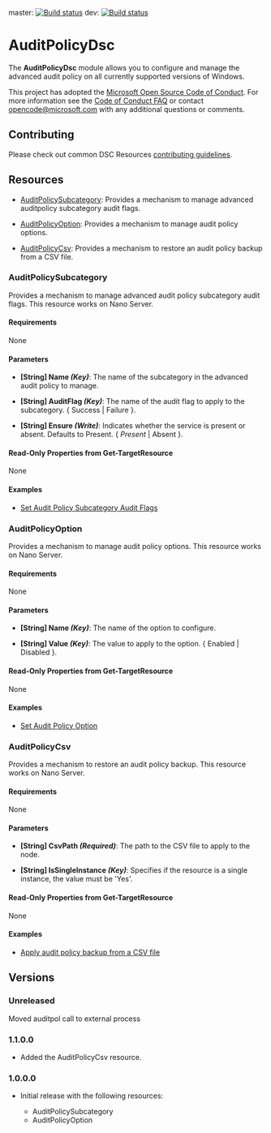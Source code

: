 master: [![Build status](https://ci.appveyor.com/api/projects/status/9nsi30ladk1jaax5/branch/master?svg=true)](https://ci.appveyor.com/project/PowerShell/auditpolicydsc/branch/master)
dev: [![Build status](https://ci.appveyor.com/api/projects/status/9nsi30ladk1jaax5/branch/master?svg=true)](https://ci.appveyor.com/project/PowerShell/auditpolicydsc/branch/dev)

# AuditPolicyDsc

The **AuditPolicyDsc** module allows you to configure and manage the advanced audit policy on all
currently supported versions of Windows.

This project has adopted the [Microsoft Open Source Code of Conduct](
  https://opensource.microsoft.com/codeofconduct/).
For more information see the [Code of Conduct FAQ](
  https://opensource.microsoft.com/codeofconduct/faq/)
or contact [opencode@microsoft.com](mailto:opencode@microsoft.com) with any additional questions
or comments.

## Contributing

Please check out common DSC Resources [contributing guidelines](
  https://github.com/PowerShell/DscResources/blob/master/CONTRIBUTING.md).

## Resources

* [AuditPolicySubcategory](#AuditPolicySubcategory): Provides a mechanism to manage advanced auditpolicy subcategory audit flags.

* [AuditPolicyOption](#AuditPolicyOption): Provides a mechanism to manage audit policy options.

* [AuditPolicyCsv](#AuditPolicyCsv): Provides a mechanism to restore an audit policy backup from a CSV file.

### AuditPolicySubcategory

Provides a mechanism to manage advanced audit policy subcategory audit flags.
This resource works on Nano Server.

#### Requirements

None

#### Parameters

* **[String] Name _(Key)_**: The name of the subcategory in the advanced audit policy to manage.

* **[String] AuditFlag _(Key)_**: The name of the audit flag to apply to the subcategory. { Success | Failure }.

* **[String] Ensure _(Write)_**: Indicates whether the service is present or absent. Defaults to Present. { *Present* | Absent }.

#### Read-Only Properties from Get-TargetResource

None

#### Examples

* [Set Audit Policy Subcategory Audit Flags](
  https://github.com/PowerShell/AuditPolicyDsc/blob/master/Examples/Sample_AuditPolicySubcategory.ps1)

### AuditPolicyOption

Provides a mechanism to manage audit policy options.
This resource works on Nano Server.

#### Requirements

None

#### Parameters

* **[String] Name _(Key)_**: The name of the option to configure.

* **[String] Value _(Key)_**: The value to apply to the option. { Enabled | Disabled }.

#### Read-Only Properties from Get-TargetResource

None

#### Examples

* [Set Audit Policy Option](
  https://github.com/PowerShell/AuditPolicyDsc/blob/master/Examples/Sample_AuditPolicyOption.ps1)

### AuditPolicyCsv

Provides a mechanism to restore an audit policy backup.
This resource works on Nano Server.

#### Requirements

None

#### Parameters

* **[String] CsvPath _(Required)_**: The path to the CSV file to apply to the node.

* **[String] IsSingleInstance _(Key)_**: Specifies if the resource is a single instance, the value must be 'Yes'.

#### Read-Only Properties from Get-TargetResource

None

#### Examples

* [Apply audit policy backup from a CSV file](
  https://github.com/PowerShell/AuditPolicyDsc/blob/master/Examples/Sample_AuditPolicyCsv.ps1)

## Versions

### Unreleased

Moved auditpol call to external process

### 1.1.0.0

* Added the AuditPolicyCsv resource.

### 1.0.0.0

* Initial release with the following resources:

  * AuditPolicySubcategory
  * AuditPolicyOption
